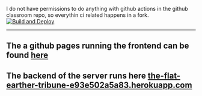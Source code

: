I do not have permissions to do anything with github actions in the github classroom repo, so everythin ci related happens in a fork.
[![Build and Deploy](https://github.com/Slenderman00/pg6301-2024-konte-Slenderman00/actions/workflows/main.yml/badge.svg)](https://github.com/Slenderman00/pg6301-2024-konte-Slenderman00/actions/workflows/main.yml)

---


## The a github pages running the frontend can be found [here](https://joar.me/pg6301-2024-konte-Slenderman00/)

## The backend of the server runs here [ the-flat-earther-tribune-e93e502a5a83.herokuapp.com](the-flat-earther-tribune-e93e502a5a83.herokuapp.com)

